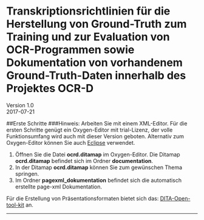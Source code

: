 # Transkriptionsrichtlinien für die Herstellung von Ground-Truth zum Training und zur Evaluation von OCR-Programmen sowie Dokumentation von vorhandenem Ground-Truth-Daten innerhalb des Projektes OCR-D
Version 1.0  
2017-07-21 

##Erste Schritte
###Hinweis: Arbeiten Sie mit einem XML-Editor. Für die ersten Schritte genügt ein Oxygen-Editor mit trial-Lizenz, der volle Funktionsumfang wird auch mit dieser Version geboten. Alternativ zum Oxygen-Editor können Sie auch 
[Eclipse](https://www.eclipse.org/) verwendet.

1. Öffnen Sie die Datei **ocrd.ditamap** im Oxygen-Editor. Die Ditamap **ocrd.ditamap** befindet sich im Ordner **documentation**.
2. In der Ditamap **ocrd.ditamap** können Sie zum gewünschen Thema springen.
3. Im Ordner **pagexml_dokumentation** befindet sich die automatisch erstellte page-xml Dokumentation.


Für die Erstellung von Präsentationsformaten bietet sich das:
[DITA-Open-tool-kit](http://www.dita-ot.org/) an.

---

